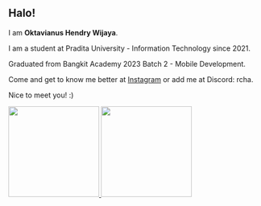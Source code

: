 ## Halo! 

I am **Oktavianus Hendry Wijaya**.

I am a student at Pradita University - Information Technology since 2021.

Graduated from Bangkit Academy 2023 Batch 2 - Mobile Development.

Come and get to know me better at [Instagram](https://www.instagram.com/oktav._) or add me at Discord: rcha.

Nice to meet you! :)

<p align="left">
<a href="https://github.com/OktavianusHendry">
  <img height="180em" src="https://github-readme-stats-eight-theta.vercel.app/api?username=OktavianusHendry&show_icons=true&theme=algolia&include_all_commits=true&count_private=true"/>
  <img height="180em" src="https://github-readme-stats-eight-theta.vercel.app/api/top-langs/?username=OktavianusHendry&layout=compact&langs_count=8&theme=algolia"/>
</a>
</p>
